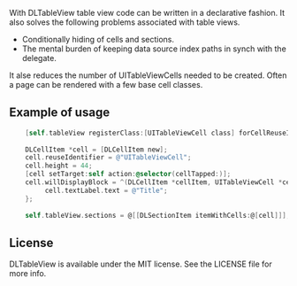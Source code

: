 With DLTableView table view code can be written in a declarative fashion. It also solves the following problems associated with table views.
- Conditionally hiding of cells and sections.
- The mental burden of keeping data source index paths in synch with the delegate.

It alse reduces the number of UITableViewCells needed to be created. Often a page can be rendered with a few base cell classes.


## Example of usage

```objective-c
    [self.tableView registerClass:[UITableViewCell class] forCellReuseIdentifier:@"UITableViewCell"];
    
    DLCellItem *cell = [DLCellItem new];
    cell.reuseIdentifier = @"UITableViewCell";
    cell.height = 44;
    [cell setTarget:self action:@selector(cellTapped:)];
    cell.willDisplayBlock = ^(DLCellItem *cellItem, UITableViewCell *cell) {
         cell.textLabel.text = @"Title";
    };
    
    self.tableView.sections = @[[DLSectionItem itemWithCells:@[cell]]];
```

## License

DLTableView is available under the MIT license. See the LICENSE file for more info.
